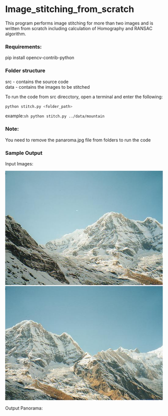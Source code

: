 # Image_stitching_from_scratch

This program performs image stitching for more than two images and is written from scratch including calculation of Homography and RANSAC algorithm.                               

### Requirements:
pip install opencv-contrib-python

### Folder structure
src - contains the source code                                                             
data - contains the images to be stitched


To run the code from src direcctory, open a terminal and enter the following:
```sh
python stitch.py <folder_path>      
```
example:```sh python stitch.py ../data/mountain ```


### Note:
You need to remove the panaroma.jpg file from folders to run the code  


### Sample Output

Input Images:

![alt text](https://github.com/axay15/Image_stitching_from_scratch/blob/master/data/mountain/mountain1.jpg)    ![alt text](https://github.com/axay15/Image_stitching_from_scratch/blob/master/data/mountain/mountain2.jpg) 


Output Panorama:


